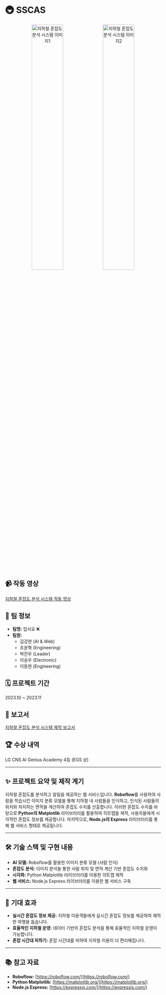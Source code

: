 # 🚇 SSCAS

<div align="center">
  <img src="https://github.com/rkdgus0810/AI-PADS/assets/84117112/1f5b33d0-9bcc-4fe8-9bd6-dc321fe4c727" width="45%" alt="지하철 혼잡도 분석 시스템 이미지1">
  <img src="https://github.com/rkdgus0810/AI-PADS/assets/84117112/3f6d8c98-867d-4cfe-91b8-22a6a23741ec" width="45%" alt="지하철 혼잡도 분석 시스템 이미지2"> 
</div>

## 📹 작동 영상
[지하철 혼잡도 분석 시스템 작동 영상](https://youtu.be/0AYyNVzy4B8?si=hcutIGUzp9lQbuFH)

## 👥 팀 정보
- **팀명:** 업서요 ❌
- **팀원:**
  - 김강현 (AI & Web)
  - 조윤혁 (Engineering)
  - 박진우 (Leader)
  - 이승우 (Electronic)
  - 이동현 (Engineering)

## 🗓️ 프로젝트 기간
2023.10 ~ 2023.11

## 📄 보고서
[지하철 혼잡도 분석 시스템 제작 보고서](https://drive.google.com/file/d/1CG6QdgF31UuFq7VJwwACHVaHhqqa7FVJ/view?usp=drivesdk)

## 🏆 수상 내역
LG CNS AI Genius Academy 4등 (EGS 상)

---

## ✨ 프로젝트 요약 및 제작 계기

지하철 혼잡도를 분석하고 알림을 제공하는 웹 서비스입니다. **Roboflow**를 사용하여 사람을 학습시킨 이미지 분류 모델을 통해 지하철 내 사람들을 인식하고, 인식된 사람들의 위치와 차지하는 면적을 계산하여 혼잡도 수치를 산출합니다. 이러한 혼잡도 수치를 바탕으로 **Python의 Matplotlib** 라이브러리를 활용하여 히트맵을 제작, 사용자들에게 시각적인 혼잡도 정보를 제공합니다. 마지막으로, **Node.js의 Express** 라이브러리를 통해 웹 서비스 형태로 제공됩니다.

---

## 🛠️ 기술 스택 및 구현 내용

*   **AI 모델:** Roboflow를 활용한 이미지 분류 모델 (사람 인식)
*   **혼잡도 분석:** 이미지 분석을 통한 사람 위치 및 면적 계산 기반 혼잡도 수치화
*   **시각화:** Python Matplotlib 라이브러리를 이용한 히트맵 제작
*   **웹 서비스:** Node.js Express 라이브러리를 이용한 웹 서비스 구축

---

## 🚀 기대 효과

*   **실시간 혼잡도 정보 제공:** 지하철 이용객들에게 실시간 혼잡도 정보를 제공하여 쾌적한 여행을 돕습니다.
*   **효율적인 지하철 운영:** 데이터 기반의 혼잡도 분석을 통해 효율적인 지하철 운영이 가능합니다.
*   **혼잡 시간대 피하기:** 혼잡 시간대를 피하여 지하철 이용이 더 편리해집니다.

---

## 📚 참고 자료

- **Roboflow:** [https://roboflow.com/](https://roboflow.com/)
- **Python Matplotlib:** [https://matplotlib.org/](https://matplotlib.org/)
- **Node.js Express:** [https://expressjs.com/](https://expressjs.com/)
